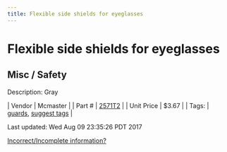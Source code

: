 ```yaml
---
title: Flexible side shields for eyeglasses
---
```


# Flexible side shields for eyeglasses
## Misc / Safety
Description: 	Gray 

| Vendor | Mcmaster | 
| Part # | [2571T2](https://www.mcmaster.com/#2571T2) | 
| Unit Price | $3.67 | 
| Tags: | [guards](https://jgermita.github.io/frc-parts/search/?q=guards), [suggest tags](https://docs.google.com/forms/d/e/1FAIpQLSeWyY8v3RgOty-MyWmh9U0iivNYN_molChYyS-0U-o-kOAv_g/viewform) | 

Last updated: Wed Aug 09 23:35:26 PDT 2017

 [Incorrect/Incomplete information?](https://docs.google.com/forms/d/e/1FAIpQLSeWyY8v3RgOty-MyWmh9U0iivNYN_molChYyS-0U-o-kOAv_g/viewform)
